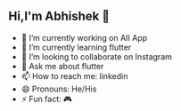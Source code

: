 ## Hi,I'm Abhishek 👋


- 🔭 I’m currently working on AII App
- 🌱 I’m currently learning flutter
- 👯 I’m looking to collaborate on Instagram
- 💬 Ask me about flutter
- 📫 How to reach me: linkedin
- 😄 Pronouns: He/His
- ⚡ Fun fact: 🎮
